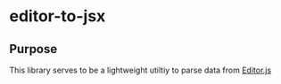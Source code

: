 # editor-to-jsx
 
## Purpose 
This library serves to be a lightweight utiltiy to parse data from [Editor.js]('https://github.com/codex-team/editor.js')